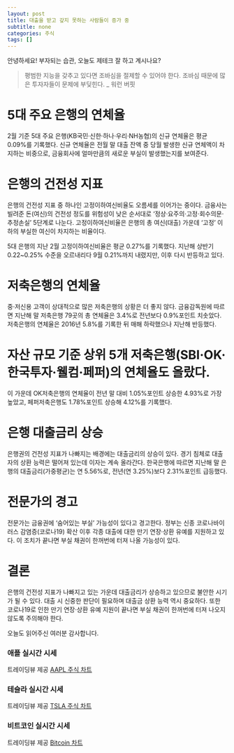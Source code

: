 ```yaml
---
layout: post
title: 대출을 받고 갚지 못하는 사람들이 증가 중
subtitle: none
categories: 주식
tags: []
---
```


안녕하세요! 부자되는 습관, 오늘도 제테크 잘 하고 계시나요?

> 평범한 지능을 갖추고 있다면 조바심을 절제할 수 있어야 한다. 조바심 때문에 많은 투자자들이 문제에 부딪힌다. _ 워런 버핏




# 5대 주요 은행의 연체율

2월 기준 5대 주요 은행(KB국민·신한·하나·우리·NH농협)의 신규 연체율은 평균 0.09%를 기록했다. 신규 연체율은 전월 말 대출 잔액 중 당월 발생한 신규 연체액이 차지하는 비중으로, 금융회사에 얼마만큼의 새로운 부실이 발생했는지를 보여준다.

# 은행의 건전성 지표

은행의 건전성 지표 중 하나인 고정이하여신비율도 오름세를 이어가는 중이다. 금융사는 빌려준 돈(여신)의 건전성 정도를 위험성이 낮은 순서대로 ‘정상·요주의·고정·회수의문·추정손실’ 5단계로 나눈다. 고정이하여신비율은 은행의 총 여신(대출) 가운데 ‘고정’ 이하의 부실한 여신이 차지하는 비율이다.

5대 은행의 지난 2월 고정이하여신비율은 평균 0.27%를 기록했다. 지난해 상반기 0.22~0.25% 수준을 오르내리다 9월 0.21%까지 내렸지만, 이후 다시 반등하고 있다.

# 저축은행의 연체율

중·저신용 고객이 상대적으로 많은 저축은행의 상황은 더 좋지 않다. 금융감독원에 따르면 지난해 말 저축은행 79곳의 총 연체율은 3.4%로 전년보다 0.9%포인트 치솟았다. 저축은행의 연체율은 2016년 5.8%를 기록한 뒤 매해 하락했으나 지난해 반등했다.

# 자산 규모 기준 상위 5개 저축은행(SBI·OK·한국투자·웰컴·페퍼)의 연체율도 올랐다.

이 가운데 OK저축은행의 연체율이 전년 말 대비 1.05%포인트 상승한 4.93%로 가장 높았고, 페퍼저축은행도 1.78%포인트 상승해 4.12%를 기록했다.

# 은행 대출금리 상승

은행권의 건전성 지표가 나빠지는 배경에는 대출금리의 상승이 있다. 경기 침체로 대출자의 상환 능력은 떨어져 있는데 이자는 계속 올라간다. 한국은행에 따르면 지난해 말 은행의 대출금리(가중평균)는 연 5.56%로, 전년(연 3.25%)보다 2.31%포인트 급등했다.

# 전문가의 경고

전문가는 금융권에 ‘숨어있는 부실’ 가능성이 있다고 경고한다. 정부는 신종 코로나바이러스 감염증(코로나19) 확산 이후 각종 대출에 대한 만기 연장·상환 유예를 지원하고 있다. 이 조치가 끝나면 부실 채권이 한꺼번에 터져 나올 가능성이 있다.

# 결론

은행의 건전성 지표가 나빠지고 있는 가운데 대출금리가 상승하고 있으므로 불안한 시기가 될 수 있다. 대출 시 신중한 판단이 필요하며 대출금 상환 능력 역시 중요하다. 또한 코로나19로 인한 만기 연장·상환 유예 지원이 끝나면 부실 채권이 한꺼번에 터져 나오지 않도록 주의해야 한다.

오늘도 읽어주신 여러분 감사합니다.

### 애플 실시간 시세


<!-- TradingView Widget BEGIN -->
<div class="tradingview-widget-container">
  <div id="tradingview_6a264"></div>
  <div class="tradingview-widget-copyright">트레이딩뷰 제공 <a href="https://kr.tradingview.com/symbols/NASDAQ-AAPL/" rel="noopener" target="_blank"><span class="blue-text">AAPL 주식 차트</span></a></div>
  <script type="text/javascript" src="https://s3.tradingview.com/tv.js"></script>
  <script type="text/javascript">
  new TradingView.widget(
  {
  "autosize": true,
  "symbol": "NASDAQ:AAPL",
  "interval": "D",
  "timezone": "Asia/Seoul",
  "theme": "light",
  "style": "1",
  "locale": "kr",
  "toolbar_bg": "#f1f3f6",
  "enable_publishing": false,
  "hide_top_toolbar": true,
  "hide_legend": true,
  "save_image": false,
  "container_id": "tradingview_6a264"
}
  );
  </script>
</div>
<!-- TradingView Widget END -->


### 테슬라 실시간 시세


<!-- TradingView Widget BEGIN -->
<div class="tradingview-widget-container">
  <div id="tradingview_39d77"></div>
  <div class="tradingview-widget-copyright">트레이딩뷰 제공 <a href="https://kr.tradingview.com/symbols/NASDAQ-TSLA/" rel="noopener" target="_blank"><span class="blue-text">TSLA 주식 차트</span></a></div>
  <script type="text/javascript" src="https://s3.tradingview.com/tv.js"></script>
  <script type="text/javascript">
  new TradingView.widget(
  {
  "autosize": true,
  "symbol": "NASDAQ:TSLA",
  "interval": "D",
  "timezone": "Asia/Seoul",
  "theme": "light",
  "style": "1",
  "locale": "kr",
  "toolbar_bg": "#f1f3f6",
  "enable_publishing": false,
  "hide_top_toolbar": true,
  "hide_legend": true,
  "save_image": false,
  "container_id": "tradingview_39d77"
}
  );
  </script>
</div>
<!-- TradingView Widget END -->


### 비트코인 실시간 시세


<!-- TradingView Widget BEGIN -->
<div class="tradingview-widget-container">
  <div id="tradingview_3f91e"></div>
  <div class="tradingview-widget-copyright">트레이딩뷰 제공 <a href="https://kr.tradingview.com/symbols/BTCUSD/?exchange=BITSTAMP" rel="noopener" target="_blank"><span class="blue-text">Bitcoin 차트</span></a></div>
  <script type="text/javascript" src="https://s3.tradingview.com/tv.js"></script>
  <script type="text/javascript">
  new TradingView.widget(
  {
  "autosize": true,
  "symbol": "BITSTAMP:BTCUSD",
  "interval": "D",
  "timezone": "Asia/Seoul",
  "theme": "light",
  "style": "1",
  "locale": "kr",
  "toolbar_bg": "#f1f3f6",
  "enable_publishing": false,
  "hide_top_toolbar": true,
  "hide_legend": true,
  "save_image": false,
  "container_id": "tradingview_3f91e"
}
  );
  </script>
</div>
<!-- TradingView Widget END -->

